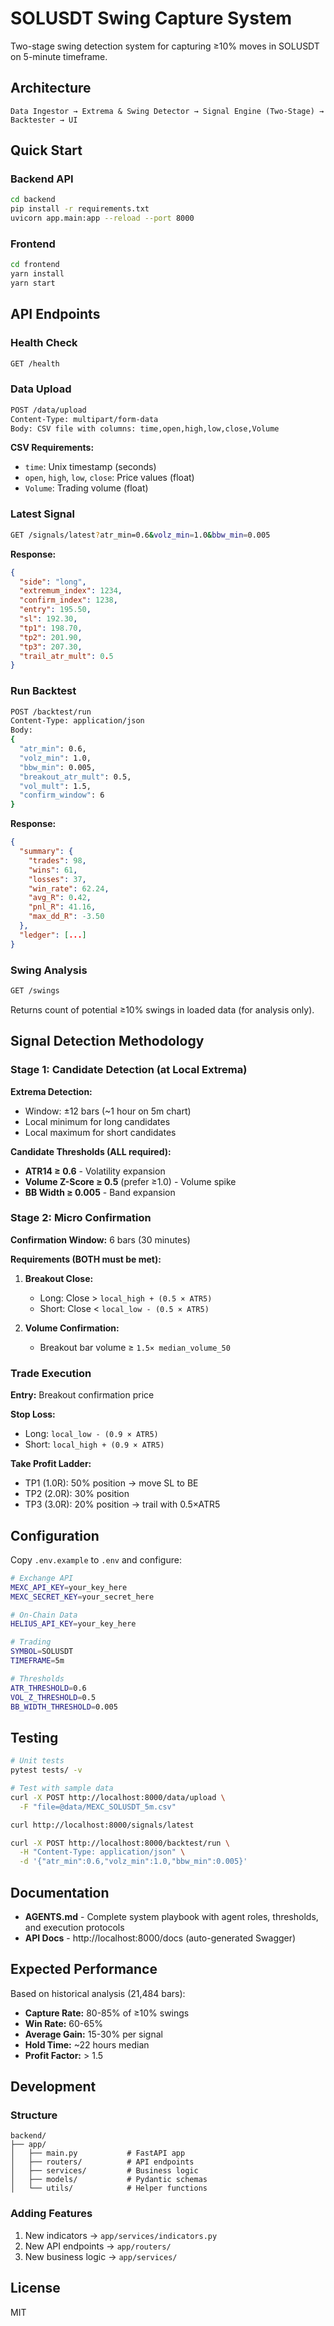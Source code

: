 # SOLUSDT Swing Capture System

Two-stage swing detection system for capturing ≥10% moves in SOLUSDT on 5-minute timeframe.

## Architecture

```
Data Ingestor → Extrema & Swing Detector → Signal Engine (Two-Stage) → Backtester → UI
```

## Quick Start

### Backend API

```bash
cd backend
pip install -r requirements.txt
uvicorn app.main:app --reload --port 8000
```

### Frontend

```bash
cd frontend
yarn install
yarn start
```

## API Endpoints

### Health Check
```bash
GET /health
```

### Data Upload
```bash
POST /data/upload
Content-Type: multipart/form-data
Body: CSV file with columns: time,open,high,low,close,Volume
```

**CSV Requirements:**
- `time`: Unix timestamp (seconds)
- `open`, `high`, `low`, `close`: Price values (float)
- `Volume`: Trading volume (float)

### Latest Signal
```bash
GET /signals/latest?atr_min=0.6&volz_min=1.0&bbw_min=0.005
```

**Response:**
```json
{
  "side": "long",
  "extremum_index": 1234,
  "confirm_index": 1238,
  "entry": 195.50,
  "sl": 192.30,
  "tp1": 198.70,
  "tp2": 201.90,
  "tp3": 207.30,
  "trail_atr_mult": 0.5
}
```

### Run Backtest
```bash
POST /backtest/run
Content-Type: application/json
Body:
{
  "atr_min": 0.6,
  "volz_min": 1.0,
  "bbw_min": 0.005,
  "breakout_atr_mult": 0.5,
  "vol_mult": 1.5,
  "confirm_window": 6
}
```

**Response:**
```json
{
  "summary": {
    "trades": 98,
    "wins": 61,
    "losses": 37,
    "win_rate": 62.24,
    "avg_R": 0.42,
    "pnl_R": 41.16,
    "max_dd_R": -3.50
  },
  "ledger": [...]
}
```

### Swing Analysis
```bash
GET /swings
```

Returns count of potential ≥10% swings in loaded data (for analysis only).

## Signal Detection Methodology

### Stage 1: Candidate Detection (at Local Extrema)

**Extrema Detection:**
- Window: ±12 bars (~1 hour on 5m chart)
- Local minimum for long candidates
- Local maximum for short candidates

**Candidate Thresholds (ALL required):**
- **ATR14 ≥ 0.6** - Volatility expansion
- **Volume Z-Score ≥ 0.5** (prefer ≥1.0) - Volume spike
- **BB Width ≥ 0.005** - Band expansion

### Stage 2: Micro Confirmation

**Confirmation Window:** 6 bars (30 minutes)

**Requirements (BOTH must be met):**
1. **Breakout Close:**
   - Long: Close > `local_high + (0.5 × ATR5)`
   - Short: Close < `local_low - (0.5 × ATR5)`

2. **Volume Confirmation:**
   - Breakout bar volume ≥ `1.5× median_volume_50`

### Trade Execution

**Entry:** Breakout confirmation price

**Stop Loss:**
- Long: `local_low - (0.9 × ATR5)`
- Short: `local_high + (0.9 × ATR5)`

**Take Profit Ladder:**
- TP1 (1.0R): 50% position → move SL to BE
- TP2 (2.0R): 30% position
- TP3 (3.0R): 20% position → trail with 0.5×ATR5

## Configuration

Copy `.env.example` to `.env` and configure:

```bash
# Exchange API
MEXC_API_KEY=your_key_here
MEXC_SECRET_KEY=your_secret_here

# On-Chain Data
HELIUS_API_KEY=your_key_here

# Trading
SYMBOL=SOLUSDT
TIMEFRAME=5m

# Thresholds
ATR_THRESHOLD=0.6
VOL_Z_THRESHOLD=0.5
BB_WIDTH_THRESHOLD=0.005
```

## Testing

```bash
# Unit tests
pytest tests/ -v

# Test with sample data
curl -X POST http://localhost:8000/data/upload \
  -F "file=@data/MEXC_SOLUSDT_5m.csv"

curl http://localhost:8000/signals/latest

curl -X POST http://localhost:8000/backtest/run \
  -H "Content-Type: application/json" \
  -d '{"atr_min":0.6,"volz_min":1.0,"bbw_min":0.005}'
```

## Documentation

- **AGENTS.md** - Complete system playbook with agent roles, thresholds, and execution protocols
- **API Docs** - http://localhost:8000/docs (auto-generated Swagger)

## Expected Performance

Based on historical analysis (21,484 bars):
- **Capture Rate:** 80-85% of ≥10% swings
- **Win Rate:** 60-65%
- **Average Gain:** 15-30% per signal
- **Hold Time:** ~22 hours median
- **Profit Factor:** > 1.5

## Development

### Structure

```
backend/
├── app/
│   ├── main.py           # FastAPI app
│   ├── routers/          # API endpoints
│   ├── services/         # Business logic
│   ├── models/           # Pydantic schemas
│   └── utils/            # Helper functions
```

### Adding Features

1. New indicators → `app/services/indicators.py`
2. New API endpoints → `app/routers/`
3. New business logic → `app/services/`

## License

MIT
